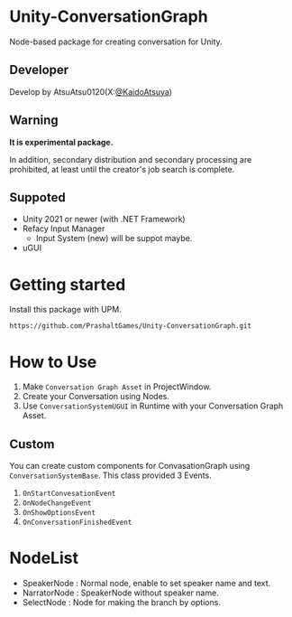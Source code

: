 # Unity-ConversationGraph
Node-based package for creating conversation for Unity.
## Developer
Develop by AtsuAtsu0120(X:[@KaidoAtsuya](https://twitter.com/KaidoAtsuya))
## Warning
**It is experimental package.**

In addition, secondary distribution and secondary processing are prohibited, at least until the creator's job search is complete.

## Suppoted
- Unity 2021 or newer (with .NET Framework)
- Refacy Input Manager
  - Input System (new) will be suppot maybe.
- uGUI
# Getting started
Install this package with UPM.

`https://github.com/PrashaltGames/Unity-ConversationGraph.git`
# How to Use
1. Make `Conversation Graph Asset` in ProjectWindow.
2. Create your Conversation using Nodes.
3. Use `ConversationSystemUGUI` in Runtime with your Conversation Graph Asset.
## Custom
You can create custom components for ConvasationGraph using `ConversationSystemBase`.
This class provided 3 Events.
1. `OnStartConvesationEvent`
2. `OnNodeChangeEvent`
3. `OnShowOptionsEvent`
4. `OnConversationFinishedEvent`
# NodeList
- SpeakerNode : Normal node, enable to set speaker name and text.
- NarratorNode : SpeakerNode without speaker name.
- SelectNode : Node for making the branch by options.
